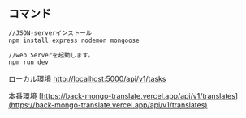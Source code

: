 ## コマンド

```bash
//JSON-serverインストール
npm install express nodemon mongoose

//web Serverを起動します。
npm run dev
```
ローカル環境 [http://localhost:5000/api/v1/tasks](http://localhost:5000/api/v1/tasks) 

本番環境 [https://back-mongo-translate.vercel.app/api/v1/translates](https://back-mongo-translate.vercel.app/api/v1/translates) 
